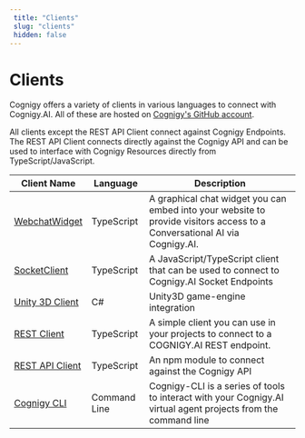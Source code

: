```yaml
---
 title: "Clients" 
 slug: "clients" 
 hidden: false 
---
```

# Clients

Cognigy offers a variety of clients in various languages to connect with Cognigy.AI. All of these are hosted on [Cognigy's GitHub account](https://github.com/Cognigy). 

All clients except the REST API Client connect against Cognigy Endpoints. The REST API Client connects directly against the Cognigy API and can be used to interface with Cognigy Resources directly from TypeScript/JavaScript.

| Client Name      | Language                          |Description|
| ----------- | ------------------------------------ |-------------|
| [WebchatWidget](https://github.com/Cognigy/WebchatWidget)| TypeScript |A graphical chat widget you can embed into your website to provide visitors access to a Conversational AI via Cognigy.AI.|
| [SocketClient](https://github.com/Cognigy/SocketClient)| TypeScript |A JavaScript/TypeScript client that can be used to connect to Cognigy.AI Socket Endpoints|
| [Unity 3D Client](https://github.com/Cognigy/CognigyUnity3DClient)    | C# |Unity3D game-engine integration|
| [REST Client](https://github.com/Cognigy/RestClient)    | TypeScript |A simple client you can use in your projects to connect to a COGNIGY.AI REST endpoint.|
| [REST API Client](https://www.npmjs.com/package/@cognigy/rest-api-client)    | TypeScript |An npm module to connect against the Cognigy API|
| [Cognigy CLI](https://github.com/Cognigy/Cognigy-CLI)   | Command Line |Cognigy-CLI is a series of tools to interact with your Cognigy.AI virtual agent projects from the command line|